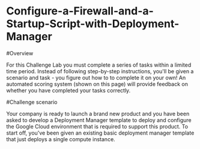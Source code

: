 # Configure-a-Firewall-and-a-Startup-Script-with-Deployment-Manager

#Overview

For this Challenge Lab you must complete a series of tasks within a limited time period. Instead of following step-by-step instructions, you'll be given a scenario and task - you figure out how to to complete it on your own! An automated scoring system (shown on this page) will provide feedback on whether you have completed your tasks correctly.

#Challenge scenario

Your company is ready to launch a brand new product and you have been asked to develop a Deployment Manager template to deploy and configure the Google Cloud environment that is required to support this product. To start off, you've been given an existing basic deployment manager template that just deploys a single compute instance.
